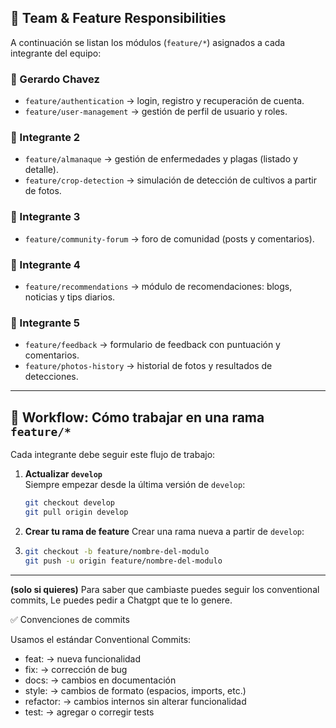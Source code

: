 ## 👥 Team & Feature Responsibilities

A continuación se listan los módulos (`feature/*`) asignados a cada integrante del equipo:

### 🔹 Gerardo Chavez
- `feature/authentication` → login, registro y recuperación de cuenta.
- `feature/user-management` → gestión de perfil de usuario y roles.

### 🔹 Integrante 2
- `feature/almanaque` → gestión de enfermedades y plagas (listado y detalle).
- `feature/crop-detection` → simulación de detección de cultivos a partir de fotos.

### 🔹 Integrante 3
- `feature/community-forum` → foro de comunidad (posts y comentarios).

### 🔹 Integrante 4
- `feature/recommendations` → módulo de recomendaciones: blogs, noticias y tips diarios.

### 🔹 Integrante 5
- `feature/feedback` → formulario de feedback con puntuación y comentarios.
- `feature/photos-history` → historial de fotos y resultados de detecciones.  

---

## 🔀 Workflow: Cómo trabajar en una rama `feature/*`

Cada integrante debe seguir este flujo de trabajo:

1. **Actualizar `develop`**  
   Siempre empezar desde la última versión de `develop`:
   ```bash
   git checkout develop
   git pull origin develop
   
2. **Crear tu rama de feature**
   Crear una rama nueva a partir de `develop`:
3. ```bash
   git checkout -b feature/nombre-del-modulo
   git push -u origin feature/nombre-del-modulo
   
---

**(solo si quieres)**
Para saber que cambiaste puedes seguir los conventional commits,
Le puedes pedir a Chatgpt que te lo genere.

✅ Convenciones de commits

Usamos el estándar Conventional Commits:

- feat: → nueva funcionalidad
- fix: → corrección de bug
- docs: → cambios en documentación
- style: → cambios de formato (espacios, imports, etc.)
- refactor: → cambios internos sin alterar funcionalidad
- test: → agregar o corregir tests